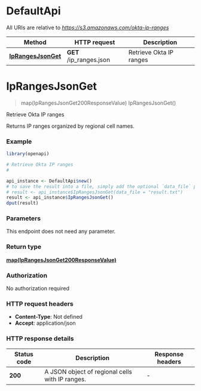 # DefaultApi

All URIs are relative to *https://s3.amazonaws.com/okta-ip-ranges*

Method | HTTP request | Description
------------- | ------------- | -------------
[**IpRangesJsonGet**](DefaultApi.md#IpRangesJsonGet) | **GET** /ip_ranges.json | Retrieve Okta IP ranges


# **IpRangesJsonGet**
> map(IpRangesJsonGet200ResponseValue) IpRangesJsonGet()

Retrieve Okta IP ranges

Returns IP ranges organized by regional cell names.

### Example
```R
library(openapi)

# Retrieve Okta IP ranges
#

api_instance <- DefaultApi$new()
# to save the result into a file, simply add the optional `data_file` parameter, e.g.
# result <- api_instance$IpRangesJsonGet(data_file = "result.txt")
result <- api_instance$IpRangesJsonGet()
dput(result)
```

### Parameters
This endpoint does not need any parameter.

### Return type

[**map(IpRangesJsonGet200ResponseValue)**](_ip_ranges_json_get_200_response_value.md)

### Authorization

No authorization required

### HTTP request headers

 - **Content-Type**: Not defined
 - **Accept**: application/json

### HTTP response details
| Status code | Description | Response headers |
|-------------|-------------|------------------|
| **200** | A JSON object of regional cells with IP ranges. |  -  |

